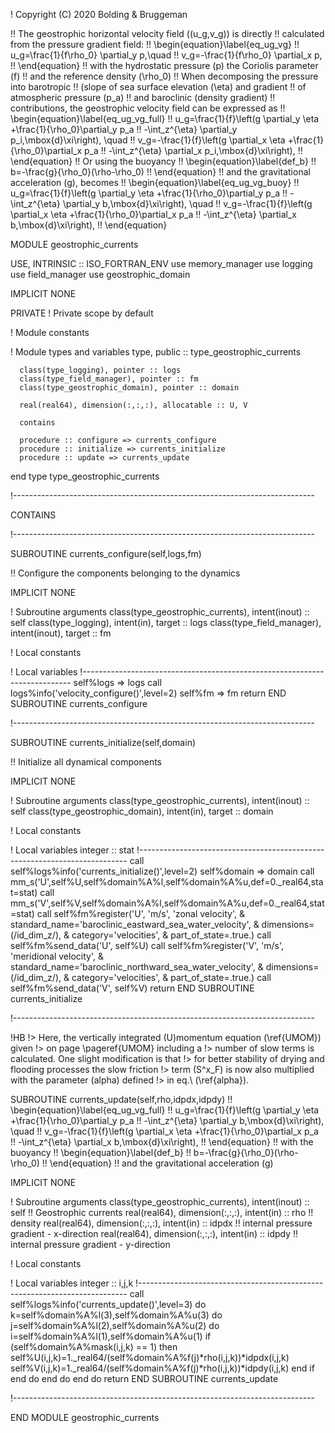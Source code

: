 ! Copyright (C) 2020 Bolding & Bruggeman

!! The geostrophic horizontal velocity field \((u_g,v_g)\) is directly
!! calculated from the pressure gradient field:
!! \begin{equation}\label{eq_ug_vg}
!! u_g=\frac{1}{f\rho_0} \partial_y p,\quad
!! v_g=-\frac{1}{f\rho_0} \partial_x p,
!! \end{equation}
!! with the hydrostatic pressure \(p\) the Coriolis parameter \(f\)
!! and the reference density \(\rho_0\)
!! When decomposing the pressure into barotropic
!! (slope of sea surface elevation \(\eta\) and gradient
!! of atmospheric pressure \(p_a\)
!! and baroclinic (density gradient)
!! contributions, the geostrophic velocity field can be expressed as
!! \begin{equation}\label{eq_ug_vg_full}
!! u_g=\frac{1}{f}\left(g \partial_y \eta +\frac{1}{\rho_0}\partial_y p_a
!! -\int_z^{\eta} \partial_y p_i\,\mbox{d}\xi\right), \quad
!! v_g=-\frac{1}{f}\left(g \partial_x \eta +\frac{1}{\rho_0}\partial_x p_a
!! -\int_z^{\eta} \partial_x p_i\,\mbox{d}\xi\right),
!! \end{equation}
!! Or using the buoyancy
!! \begin{equation}\label{def_b}
!! b=-\frac{g}{\rho_0}(\rho-\rho_0)
!! \end{equation}
!! and the gravitational acceleration \(g\), becomes
!! \begin{equation}\label{eq_ug_vg_buoy}
!! u_g=\frac{1}{f}\left(g \partial_y \eta +\frac{1}{\rho_0}\partial_y p_a
!! -\int_z^{\eta} \partial_y b\,\mbox{d}\xi\right), \quad
!! v_g=-\frac{1}{f}\left(g \partial_x \eta +\frac{1}{\rho_0}\partial_x p_a
!! -\int_z^{\eta} \partial_x b\,\mbox{d}\xi\right),
!! \end{equation}

MODULE geostrophic_currents

   USE, INTRINSIC :: ISO_FORTRAN_ENV
   use memory_manager
   use logging
   use field_manager
   use geostrophic_domain

   IMPLICIT NONE

   PRIVATE  ! Private scope by default

!  Module constants

!  Module types and variables
   type, public :: type_geostrophic_currents

      class(type_logging), pointer :: logs
      class(type_field_manager), pointer :: fm
      class(type_geostrophic_domain), pointer :: domain

      real(real64), dimension(:,:,:), allocatable :: U, V

      contains

      procedure :: configure => currents_configure
      procedure :: initialize => currents_initialize
      procedure :: update => currents_update

   end type type_geostrophic_currents

!---------------------------------------------------------------------------

CONTAINS

!---------------------------------------------------------------------------

SUBROUTINE currents_configure(self,logs,fm)

   !! Configure the components belonging to the dynamics

   IMPLICIT NONE

!  Subroutine arguments
   class(type_geostrophic_currents), intent(inout) :: self
   class(type_logging), intent(in), target :: logs
   class(type_field_manager), intent(inout), target :: fm

!  Local constants

!  Local variables
!---------------------------------------------------------------------------
   self%logs => logs
   call logs%info('velocity_configure()',level=2)
   self%fm => fm
   return
END SUBROUTINE currents_configure

!---------------------------------------------------------------------------

SUBROUTINE currents_initialize(self,domain)

   !! Initialize all dynamical components

   IMPLICIT NONE

!  Subroutine arguments
   class(type_geostrophic_currents), intent(inout) :: self
   class(type_geostrophic_domain), intent(in), target :: domain

!  Local constants

!  Local variables
   integer :: stat
!---------------------------------------------------------------------------
   call self%logs%info('currents_initialize()',level=2)
   self%domain => domain
   call mm_s('U',self%U,self%domain%A%l,self%domain%A%u,def=0._real64,stat=stat)
   call mm_s('V',self%V,self%domain%A%l,self%domain%A%u,def=0._real64,stat=stat)
   call self%fm%register('U', 'm/s', 'zonal velocity', &
                  standard_name='baroclinic_eastward_sea_water_velocity', &
                  dimensions=(/id_dim_z/), &
                  category='velocities', &
                  part_of_state=.true.)
   call self%fm%send_data('U', self%U)
   call self%fm%register('V', 'm/s', 'meridional velocity', &
                  standard_name='baroclinic_northward_sea_water_velocity', &
                  dimensions=(/id_dim_z/), &
                  category='velocities', &
                  part_of_state=.true.)
   call self%fm%send_data('V', self%V)
   return
END SUBROUTINE currents_initialize

!---------------------------------------------------------------------------

!HB
!> Here, the vertically integrated \(U\)momentum equation (\ref{UMOM}) given
!> on page \pageref{UMOM} including a
!> number of slow terms is calculated. One slight modification is that
!> for better stability of drying and flooding processes the slow friction
!> term \(S^x_F\) is now also multiplied with the parameter \(alpha\) defined
!> in eq.\ (\ref{alpha}).

SUBROUTINE currents_update(self,rho,idpdx,idpdy)
  !! \begin{equation}\label{eq_ug_vg_full}
  !! u_g=\frac{1}{f}\left(g \partial_y \eta +\frac{1}{\rho_0}\partial_y p_a
  !! -\int_z^{\eta} \partial_y b\,\mbox{d}\xi\right), \quad
  !! v_g=-\frac{1}{f}\left(g \partial_x \eta +\frac{1}{\rho_0}\partial_x p_a
  !! -\int_z^{\eta} \partial_x b\,\mbox{d}\xi\right),
  !! \end{equation}
  !! with the buoyancy
  !! \begin{equation}\label{def_b}
  !! b=-\frac{g}{\rho_0}(\rho-\rho_0)
  !! \end{equation}
  !! and the gravitational acceleration \(g\)

   IMPLICIT NONE

!  Subroutine arguments
   class(type_geostrophic_currents), intent(inout) :: self
      !! Geostrophic currents
   real(real64), dimension(:,:,:), intent(in) :: rho
      !! density
   real(real64), dimension(:,:,:), intent(in) :: idpdx
      !! internal pressure gradient - x-direction
   real(real64), dimension(:,:,:), intent(in) :: idpdy
      !! internal pressure gradient - y-direction

!  Local constants

!  Local variables
   integer :: i,j,k
!---------------------------------------------------------------------------
   call self%logs%info('currents_update()',level=3)
   do k=self%domain%A%l(3),self%domain%A%u(3)
      do j=self%domain%A%l(2),self%domain%A%u(2)
         do i=self%domain%A%l(1),self%domain%A%u(1)
            if (self%domain%A%mask(i,j,k) == 1) then
               self%U(i,j,k)=1._real64/(self%domain%A%f(j)*rho(i,j,k))*idpdx(i,j,k)
               self%V(i,j,k)=1._real64/(self%domain%A%f(j)*rho(i,j,k))*idpdy(i,j,k)
            end if
         end do
      end do
   end do
   return
END SUBROUTINE currents_update

!---------------------------------------------------------------------------

END MODULE geostrophic_currents
